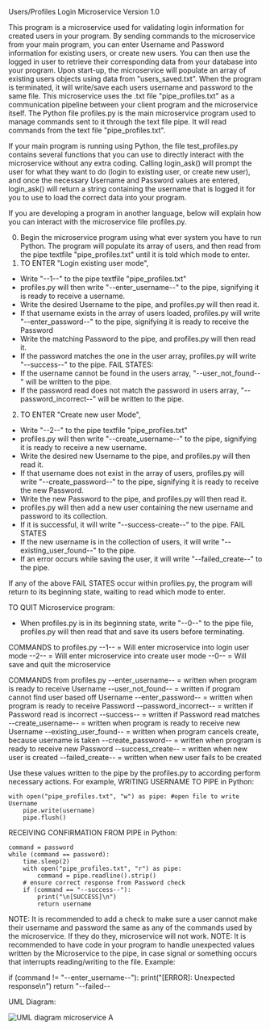 Users/Profiles Login Microservice Version 1.0

This program is a microservice used for validating login information for created users in your program. By sending commands to the microservice from your main program, you can enter Username and Password information for existing users, or create new users. You can then use the logged in user to retrieve their corresponding data from your database into your program. Upon start-up, the microservice will populate an array of existing users objects using data from "users_saved.txt". When the program is terminated, it will write/save each users username and password to the same file.
This microservice uses the .txt file "pipe_profiles.txt" as a communication pipeline between your client program and the microservice itself. 
The Python file profiles.py is the main microservice program used to manage commands sent to it through the text file pipe.
It will read commands from the text file "pipe_profiles.txt".

If your main program is running using Python, the file test_profiles.py contains several functions that you can use to directly interact with the microservice without any extra coding. Calling login_ask() will prompt the user for what they want to do (login to existing user, or create new user), and once the necessary Username and Password values are entered, login_ask() will return a string containing the username that is logged it for you to use to load the correct data into your program.

If you are developing a program in another language, below will explain how you can interact with the microservice file profiles.py. 

0. Begin the microservice program using what ever system you have to run Python. The program will populate its array of users, and then read from the pipe textfile "pipe_profiles.txt" until it is told which mode to enter.
1. TO ENTER "Login existing user mode",
- Write "--1--" to the pipe textfile "pipe_profiles.txt"
- profiles.py will then write "--enter_username--" to the pipe, signifying it is ready to receive a username.
- Write the desired Username to the pipe, and profiles.py will then read it. 
- If that username exists in the array of users loaded, profiles.py will write "--enter_password--" to the pipe, signifying it is ready to receive the Password
- Write the matching Password to the pipe, and profiles.py will then read it.
- If the password matches the one in the user array, profiles.py will write "--success--"
to the pipe.
FAIL STATES:
- If the username cannot be found in the users array, "--user_not_found--" will be written to the pipe.
- If the password read does not match the password in users array, "--password_incorrect--" will be written to the pipe.

2. TO ENTER "Create new user Mode",
- Write "--2--" to the pipe textfile "pipe_profiles.txt"
- profiles.py will then write "--create_username--" to the pipe, signifying it is ready to receive a new username.
- Write the desired new Username to the pipe, and profiles.py will then read it.
- If that username does not exist in the array of users, profiles.py will write "--create_password--" to the pipe, signifying it is ready to receive the new Password.
- Write the new Password to the pipe, and profiles.py will then read it.
- profiles.py will then add a new user containing the new username and password to its collection.
- If it is successful, it will write "--success-create--" to the pipe.
FAIL STATES
- If the new username is in the collection of users, it will write "--existing_user_found--" to the pipe.
- If an error occurs while saving the user, it will write "--failed_create--" to the pipe.

If any of the above FAIL STATES occur within profiles.py, the program will return to its beginning state, waiting to read which mode to enter.

TO QUIT Microservice program:
- When profiles.py is in its beginning state, write "--0--" to the pipe file, profiles.py will then read that and save its users before terminating.


COMMANDS to profiles.py
--1--    = Will enter microservice into login user mode
--2--    = Will enter microservice into create user mode
--0--    = Will save and quit the microservice

COMMANDS from profiles.py
--enter_username--    = written when program is ready to receive Username
--user_not_found--    = written if program cannot find user based off Username
--enter_password--    = written when program is ready to receive Password
--password_incorrect--    = written if Password read is incorrect
--success--    = written if Password read matches
--create_username--    = written when program is ready to receive new Username
--existing_user_found--    = written when program cancels create, because username is taken
--create_password--    = written when program is ready to receive new Password
--success_create--    = written when new user is created
--failed_create--    = written when new user fails to be created

Use these values written to the pipe by the profiles.py to according perform necessary actions.
For example, 
WRITING USERNAME TO PIPE in Python:

    with open("pipe_profiles.txt", "w") as pipe: #open file to write Username
        pipe.write(username)
        pipe.flush()

RECEIVING CONFIRMATION FROM PIPE in Python:

    command = password
    while (command == password):
        time.sleep(2)
        with open("pipe_profiles.txt", "r") as pipe: 
            command = pipe.readline().strip()
        # ensure correct response from Password check
        if (command == "--success--"):
            print("\n[SUCCESS]\n")
            return username

NOTE: It is recommended to add a check to make sure a user cannot make their username and password the same as any of the commands used by the microservice. If they do they, microservice will not work.
NOTE: It is recommended to have code in your program to handle unexpected values written by the Microservice to the pipe, in case signal or something occurs that interrupts reading/writing to the file.
Example:

  if (command != "--enter_username--"):
    print("[ERROR]: Unexpected response\n")
    return "--failed--




UML Diagram:

![UML diagram microservice A](https://github.com/user-attachments/assets/6308b571-7f25-4ac9-90d7-d013c400bcb6)
